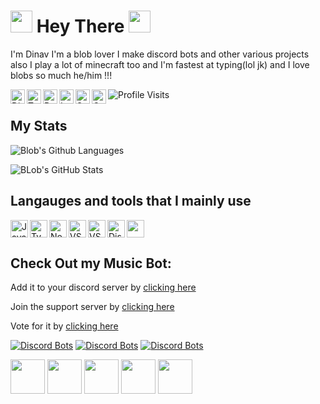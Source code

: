 # <img src="https://cdn.discordapp.com/attachments/809031839032672327/813335528472182814/740595152124510228.gif" width="35px"> Hey There <img src="https://cdn.discordapp.com/attachments/809031839032672327/813335958170632192/796599576240455692.gif" width="35px">

I'm Dinav I'm a blob lover I make discord bots and other various projects also I play a lot of minecraft too and I'm fastest at typing(lol jk) and I love blobs so much he/him !!!

<a href="https://discord.gg/RWSEj6JrjJ">
  <img align="left" alt="Discord" width="23px" src="https://raw.githubusercontent.com/peterthehan/peterthehan/master/assets/discord.svg" />
</a>
<a href="https://twitter.com/Dinav69">
  <img align="left" alt="Twitter" width="23px" src="https://raw.githubusercontent.com/peterthehan/peterthehan/master/assets/twitter.svg" />
</a>
<a href="https://www.reddit.com/user/Dinav69">
  <img align="left" alt="Reddit" width="23px" src="https://raw.githubusercontent.com/peterthehan/peterthehan/master/assets/reddit.svg" />
</a>
<a href="https://www.instagram.com/dinav_69/">
  <img align="left" alt="Instagram" width="23px" src="https://cdn.discordapp.com/attachments/809031839032672327/813024181229715466/436651676858974208.png" />
</a>
<a href="https://open.spotify.com/user/4y38lwzm4zn0vld9nfvnvv5ys">
  <img align="left" alt="Spotify" width="23px" src="https://raw.githubusercontent.com/peterthehan/peterthehan/master/assets/spotify.svg" />
</a>
<a href="https://www.youtube.com/watch?v=dQw4w9WgXcQ">
  <img align="left" alt="OnlyFans" width="23px" src="https://cdn.discordapp.com/attachments/809031839032672327/813033046927343646/8e88ca9a562a39037a9d708810f3de5b.png" />
</a>

![Profile Visits](https://komarev.com/ghpvc/?username=Dinav69&color=yellow)

## My Stats

![Blob's Github Languages](https://github-readme-stats.vercel.app/api/top-langs?username=Dinav69&show_icons=true&theme=tokyonight&layout=compact)

![BLob's GitHub Stats](https://github-readme-stats.vercel.app/api?username=Dinav69&show_icons=true&theme=react)


## Langauges and tools that I mainly use

<a href="https://www.javascript.com/">
  <img align="left" alt="Java Script" width="28px" src="https://cdn.discordapp.com/attachments/809031839032672327/813041368371822632/584735430763741202.png" />
</a>
<a href="https://www.typescriptlang.org/">
  <img align="left" alt="Type Script" width="28px" src="https://cdn.discordapp.com/attachments/809031839032672327/813338778059931658/791512440021975062.png" />
</a>
<a href="https://nodejs.org/en/">
  <img align="left" alt="NodeJS" width="28px" src="https://cdn.discordapp.com/attachments/809031839032672327/813041964546785280/PikPng.com_js-logo-png_4309640.png" />
</a>
<a href="https://code.visualstudio.com/">
  <img align="left" alt="VScode" width="28px" src="https://cdn.discordapp.com/attachments/809031839032672327/813042483814596618/777960436187398168.png" />
</a>
<a href="https://code.visualstudio.com/insiders/">
  <img align="left" alt="VScodeInsiders" width="28px" src="https://cdn.discordapp.com/attachments/809031839032672327/813042503749337118/1200px-Visual_Studio_Code_Insiders_1.36_icon.svg.png" />
</a>
<a href="https://discord.js.org/#/">
  <img align="left" alt="DiscordJS" width="28px" src="https://cdn.discordapp.com/attachments/809031839032672327/813046391093461003/810761910940205066.png" />
</a>
<img width="28px" src="https://cdn.discordapp.com/attachments/809031839032672327/813046585960431626/652287907742351370.png" />

## Check Out my Music Bot:
Add it to your discord server by [clicking here](https://discord.com/oauth2/authorize?client_id=786209866946838528&permissions=53833024&scope=bot)

Join the support server by [clicking here](https://discord.gg/RWSEj6JrjJ)

Vote for it by [clicking here](https://top.gg/bot/786209866946838528)

[![Discord Bots](https://top.gg/api/widget/status/786209866946838528.svg)](https://top.gg/bot/786209866946838528) [![Discord Bots](https://top.gg/api/widget/servers/786209866946838528.svg?noavatar=true)](https://top.gg/bot/786209866946838528) [![Discord Bots](https://top.gg/api/widget/upvotes/786209866946838528.svg?noavatar=true)](https://top.gg/bot/786209866946838528)

<img src="https://cdn.discordapp.com/attachments/809031839032672327/813336762670776350/793067262458331187.gif" width="55px"> <img src="https://cdn.discordapp.com/attachments/809031839032672327/813337182378786826/807468239407284254.gif" width="55px"> <img src="https://cdn.discordapp.com/attachments/809031839032672327/813337199315124224/807468041717415936.gif" width="55px"> <img src="https://cdn.discordapp.com/attachments/809031839032672327/813337220298833920/807468104535244861.gif" width="55px"> <img src="https://cdn.discordapp.com/attachments/809031839032672327/813337233221222440/807468168641118218.gif" width="55px">





